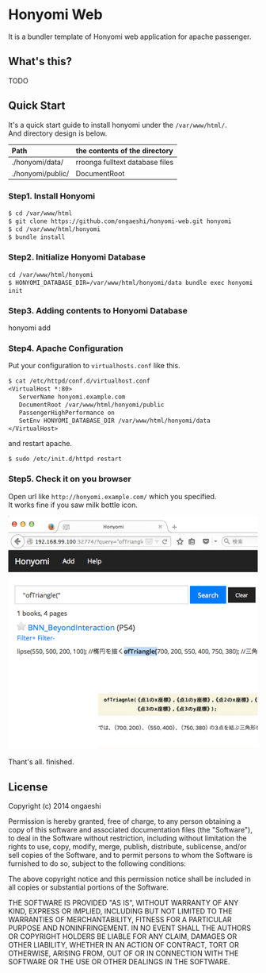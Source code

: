 # Honyomi Web

It is a bundler template of Honyomi web application for apache passenger.

## What's this?

TODO

## Quick Start

It's a quick start guide to install honyomi under the `/var/www/html/`.  
And directory design is below.  

|Path|the contents of the directory|
|:---|:---|
|./honyomi/data/|rroonga fulltext database files|
|./honyomi/public/|DocumentRoot|

### Step1. Install Honyomi

```
$ cd /var/www/html
$ git clone https://github.com/ongaeshi/honyomi-web.git honyomi
$ cd /var/www/html/honyomi
$ bundle install
```

### Step2. Initialize Honyomi Database

```
cd /var/www/html/honyomi
$ HONYOMI_DATABASE_DIR=/var/www/html/honyomi/data bundle exec honyomi init
```

### Step3. Adding contents to Honyomi Database

honyomi add

### Step4. Apache Configuration

Put your configuration to `virtualhosts.conf` like this.

```
$ cat /etc/httpd/conf.d/virtualhost.conf
<VirtualHost *:80>
   ServerName honyomi.example.com
   DocumentRoot /var/www/html/honyomi/public
   PassengerHighPerformance on
   SetEnv HONYOMI_DATABASE_DIR /var/www/html/honyomi/data
</VirtualHost>
```

and restart apache.

```
$ sudo /etc/init.d/httpd restart
```

### Step5. Check it on you browser

Open url like `http://honyomi.example.com/` which you specified.  
It works fine if you saw milk bottle icon.

![honyomi-web](https://github.com/ongaeshi/honyomi/blob/master/images/honyomi-01.png)

Thant's all. finished.

## License

Copyright (c) 2014 ongaeshi

Permission is hereby granted, free of charge, to any person obtaining
a copy of this software and associated documentation files (the
"Software"), to deal in the Software without restriction, including
without limitation the rights to use, copy, modify, merge, publish,
distribute, sublicense, and/or sell copies of the Software, and to
permit persons to whom the Software is furnished to do so, subject to
the following conditions:

The above copyright notice and this permission notice shall be
included in all copies or substantial portions of the Software.

THE SOFTWARE IS PROVIDED "AS IS", WITHOUT WARRANTY OF ANY KIND,
EXPRESS OR IMPLIED, INCLUDING BUT NOT LIMITED TO THE WARRANTIES OF
MERCHANTABILITY, FITNESS FOR A PARTICULAR PURPOSE AND
NONINFRINGEMENT. IN NO EVENT SHALL THE AUTHORS OR COPYRIGHT HOLDERS BE
LIABLE FOR ANY CLAIM, DAMAGES OR OTHER LIABILITY, WHETHER IN AN ACTION
OF CONTRACT, TORT OR OTHERWISE, ARISING FROM, OUT OF OR IN CONNECTION
WITH THE SOFTWARE OR THE USE OR OTHER DEALINGS IN THE SOFTWARE.

